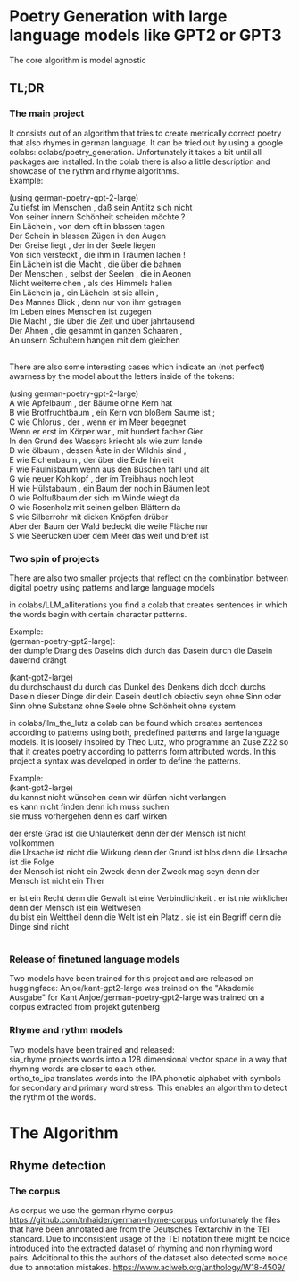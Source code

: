 # Poetry Generation with large language models like GPT2 or GPT3
The core algorithm is model agnostic

## TL;DR
### The main project 
It consists out of an algorithm that tries to create metrically correct poetry that also rhymes in german language. It can be tried out by using a google colabs: colabs/poetry_generation. Unfortunately it takes a bit until all packages are installed. In the colab there is also a little description and showcase of the rythm and rhyme algorithms. <br/>
Example: <br/>

(using german-poetry-gpt-2-large)<br/>
Zu tiefst im Menschen , daß sein Antlitz sich nicht <br/>
Von seiner innern Schönheit scheiden möchte ?<br/>
Ein Lächeln , von dem oft in blassen tagen<br/>
Der Schein in blassen Zügen in den Augen<br/>
Der Greise liegt , der in der Seele liegen<br/>
Von sich versteckt , die ihm in Träumen lachen !<br/>
Ein Lächeln ist die Macht , die über die bahnen<br/>
Der Menschen , selbst der Seelen , die in Aeonen<br/>
Nicht weiterreichen , als des Himmels hallen<br/>
Ein Lächeln ja , ein Lächeln ist sie allein ,<br/>
Des Mannes Blick , denn nur von ihm getragen<br/>
Im Leben eines Menschen ist zugegen<br/>
Die Macht , die über die Zeit und über jahrtausend<br/>
Der Ahnen , die gesammt in ganzen Schaaren ,<br/>
An unsern Schultern hangen mit dem gleichen<br/><br/>

There are also some interesting cases which indicate an (not perfect) awarness by the model about the letters inside of the tokens: <br/>

(using german-poetry-gpt-2-large)<br/>
A wie Apfelbaum , der Bäume ohne Kern hat<br/>
B wie Brotfruchtbaum , ein Kern von bloßem Saume ist ;<br/>
C wie Chlorus , der , wenn er im Meer begegnet<br/>
Wenn er erst im Körper war , mit hundert facher Gier<br/>
In den Grund des Wassers kriecht als wie zum lande<br/>
D wie ölbaum , dessen Äste in der Wildnis sind ,<br/>
E wie Eichenbaum , der über die Erde hin eilt<br/>
F wie Fäulnisbaum wenn aus den Büschen fahl und alt<br/>
G wie neuer Kohlkopf , der im Treibhaus noch lebt<br/>
H wie Hülstabaum , ein Baum der noch in Bäumen lebt<br/>
O wie Polfußbaum der sich im Winde wiegt da<br/>
O wie Rosenholz mit seinen gelben Blättern da<br/>
S wie Silberrohr mit dicken Knöpfen drüber<br/>
Aber der Baum der Wald bedeckt die weite Fläche nur<br/>
S wie Seerücken über dem Meer das weit und breit ist <br/>

### Two spin of projects
There are also two smaller projects that reflect on the combination between digital poetry using patterns and large language models<br/>

in colabs/LLM_alliterations you find a colab that creates sentences in which the words begin with certain character patterns. <br/>

Example: <br/>
(german-poetry-gpt2-large):<br/>
der dumpfe Drang des Daseins dich durch das Dasein durch die Dasein dauernd drängt<br/>

(kant-gpt2-large)<br/>
du durchschaust du durch das Dunkel des Denkens dich doch durchs Dasein dieser Dinge dir dein Dasein deutlich
obiectiv seyn ohne Sinn oder Sinn ohne Substanz ohne Seele ohne Schönheit ohne system<br/>

in colabs/llm_the_lutz a colab can be found which creates sentences according to patterns using both, predefined patterns and large language models. It is loosely inspired by Theo Lutz, who programme an Zuse Z22 so that it creates poetry according to patterns form attributed words. In this project a syntax was developed in order to define the patterns. <br/>

Example: <br/>
(kant-gpt2-large)<br/>
du kannst nicht wünschen denn wir dürfen nicht verlangen<br/>
es kann nicht finden denn ich muss suchen<br/>
sie muss vorhergehen denn es darf wirken<br/>

der erste Grad ist die Unlauterkeit denn der der Mensch ist nicht vollkommen<br/>
die Ursache ist nicht die Wirkung denn der Grund ist blos denn die Ursache ist die Folge<br/>
der Mensch ist nicht ein Zweck denn der Zweck mag seyn denn der Mensch ist nicht ein Thier<br/>

er ist ein Recht denn die Gewalt ist eine Verbindlichkeit . er ist nie wirklicher denn der Mensch ist ein Weltwesen<br/>
du bist ein Welttheil denn die Welt ist ein Platz . sie ist ein Begriff denn die Dinge sind nicht<br/><br/>

### Release of finetuned language models
Two models have been trained for this project and are released on huggingface: 
Anjoe/kant-gpt2-large  was trained on the "Akademie Ausgabe" for Kant
Anjoe/german-poetry-gpt2-large was trained on a corpus extracted from projekt gutenberg

### Rhyme and rythm models

Two models have been trained and released: <br/>
sia_rhyme projects words into a 128 dimensional vector space in a way that rhyming words are closer to each other. <br/>
ortho_to_ipa translates words into the IPA phonetic alphabet with symbols for secondary and primary word stress. This enables an algorithm to detect the rythm of the words.<br/>

# The Algorithm

## Rhyme detection
### The corpus

As corpus we use the german rhyme corpus https://github.com/tnhaider/german-rhyme-corpus unfortunately the files that have been annotated are from the Deutsches Textarchiv in the TEI standard. Due to inconsistent usage of the TEI notation there might be noice introduced into the extracted dataset of rhyming and non rhyming word pairs. Additional to this the authors of the dataset also detected some noice due to annotation mistakes. https://www.aclweb.org/anthology/W18-4509/


